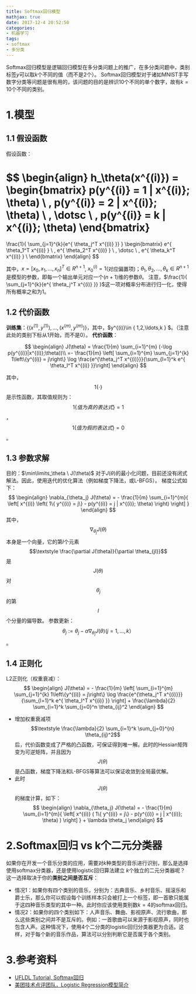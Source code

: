 ```yaml
---
title: Softmax回归模型
mathjax: true
date: 2017-12-4 20:52:50
categories: 
- 机器学习
tags:
- softmax
- 多分类
---
```

Softmax回归模型是逻辑回归模型在多分类问题上的推广，在多分类问题中，类别标签$y$可以取$k$个不同的值（而不是2个）。
Softmax回归模型对于诸如MNIST手写数字分类等问题是很有用的，该问题的目的是辨识10个不同的单个数字，故有$k=10$个不同的类别。
# 1.模型
## 1.1 假设函数
假设函数：

$$
\begin{align}
h_\theta(x^{(i)}) =
\begin{bmatrix}
p(y^{(i)} = 1 | x^{(i)}; \theta) \\
,
p(y^{(i)} = 2 | x^{(i)}; \theta) \\
,
\dotsc \\
,
p(y^{(i)} = k | x^{(i)}; \theta)
\end{bmatrix}
=
\frac{1}{ \sum_{j=1}^{k}{e^{ \theta_j^T x^{(i)} }} }
\begin{bmatrix}
e^{ \theta_1^T x^{(i)} } \\
,
e^{ \theta_2^T x^{(i)} } \\
,
\dotsc \\
,
e^{ \theta_k^T x^{(i)} } \\
\end{bmatrix}
\end{align}
$$

<!-- more --> 
其中，$x=[x_0,x_1,...,x_n]^T\in R^{n+1}$, $x_0^{(i)}=1$(对应偏置项)；$\theta_1, \theta_2, \ldots, \theta_k \in R^{n+1}$是模型的参数，即每一个输出单元对应一个$(n+1)$维的参数$\theta$。
注意，$\frac{1}{ \sum_{j=1}^{k}{e^{ \theta_j^T x^{(i)} }} }$这一项对概率分布进行归一化，使得所有概率之和为1。
## 1.2 代价函数
**训练集**：$\{(x^{(1)},y^{(1)}),\ldots,(x^{(m)},y^{(m)})\}$，其中，$y^{(i)}\in \{ 1,2,\ldots,k \} $。（注意此处的类别下标从1开始，而不是0）。
**代价函数**：

$$
\begin{align}
J(\theta) = \frac{1}{m} \sum_{i=1}^{m} (-\log p(y^{(i)}|x^{(i)};\theta))\\
=- \frac{1}{m} \left[ \sum_{i=1}^{m} \sum_{j=1}^{k}  1\left\{y^{(i)} = j\right\} \log \frac{e^{\theta_j^T x^{(i)}}}{\sum_{l=1}^k e^{ \theta_l^T x^{(i)} }}\right]
\end{align}
$$

其中，$$\textstyle 1\{\cdot\}$$是示性函数，其取值规则为：$$\textstyle 1\{ 值为真的表达式 \textstyle \}=1$$，$$\textstyle 1\{ 值为假的表达式 \textstyle \}=0$$。

## 1.3 参数求解
目的：$\min\limits_\theta \ J(\theta)$
对于$\textstyle J(\theta)$的最小化问题，目前还没有闭式解法。因此，使用迭代的优化算法（例如梯度下降法，或L-BFGS）。
梯度公式如下：
$$
\begin{align}
\nabla_{\theta_j} J(\theta) = - \frac{1}{m} \sum_{i=1}^{m}{ \left[ x^{(i)} \left( 1\{ y^{(i)} = j\}  - p(y^{(i)} = j | x^{(i)}; \theta) \right) \right]  }
\end{align}
$$
其中，$$\textstyle \nabla_{\theta_j} J(\theta)$$本身是一个向量，它的第$\textstyle l$个元素$$\textstyle \frac{\partial J(\theta)}{\partial \theta_{jl}}$$是$$\textstyle J(\theta)$$对$$\textstyle \theta_j$$的第$$\textstyle l$$个分量的偏导数。
参数更新：$$\textstyle \theta_j := \theta_j - \alpha \nabla_{\theta_j} J(\theta)(\textstyle j=1,\ldots,k）$$。
## 1.4 正则化
L2正则化（权重衰减）：
$$
\begin{align}
J(\theta) = - \frac{1}{m} \left[ \sum_{i=1}^{m} \sum_{j=1}^{k} 1\left\{y^{(i)} = j\right\} \log \frac{e^{\theta_j^T x^{(i)}}}{\sum_{l=1}^k e^{ \theta_l^T x^{(i)} }}  \right]
              + \frac{\lambda}{2} \sum_{i=1}^k \sum_{j=0}^n \theta_{ij}^2
\end{align}
$$
- 增加权重衰减项$$\textstyle \frac{\lambda}{2} \sum_{i=1}^k \sum_{j=0}^{n} \theta_{ij}^2$$后，代价函数变成了严格的凸函数，可保证得到唯一解。此时的Hessian矩阵变为可逆矩阵，并且因为$$\textstyle J(\theta)$$是凸函数，梯度下降法和L-BFGS等算法可以保证收敛到全局最优解。
- 此时$$\textstyle J(\theta)$$的梯度计算，如下：
$$
\begin{align}
\nabla_{\theta_j} J(\theta) = - \frac{1}{m} \sum_{i=1}^{m}{ \left[ x^{(i)} ( 1\{ y^{(i)} = j\}  - p(y^{(i)} = j | x^{(i)}; \theta) ) \right]  } + \lambda \theta_j
\end{align}
$$

# 2.Softmax回归 vs k个二元分类器
如果你在开发一个音乐分类的应用，需要对$k$种类型的音乐进行识别，那么是选择使用softmax分类器，还是使用logistic回归算法建立 $k$个独立的二元分类器呢？
这一选择取决于你的**类别之间是否互斥**：
- 情况1：如果你有四个类别的音乐，分别为：古典音乐、乡村音乐、摇滚乐和爵士乐，那么你可以假设每个训练样本只会被打上一个标签，即一首歌只能属于这四种音乐类型的其中一种。此时你应该使用类别数$k=4$的softmax回归。
- 情况2：如果你的四个类别如下：人声音乐、舞曲、影视原声、流行歌曲，那么这些类别之间并不是互斥的。例如：一首歌曲可以来源于影视原声，同时也包含人声。这种情况下，使用4个二分类的logistic回归分类器更为合适。这样，对于每个新的音乐作品，算法可以分别判断它是否属于各个类别。

# 3.参考资料
- [UFLDL Tutorial, Softmax回归](http://ufldl.stanford.edu/wiki/index.php/Softmax%E5%9B%9E%E5%BD%92)
- [美团技术点评团队，Logistic Regression模型简介](https://tech.meituan.com/intro_to_logistic_regression.html)

